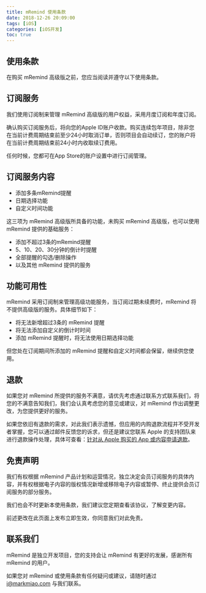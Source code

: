 ```yaml
---
title: mRemind 使用条款
date: 2018-12-26 20:09:00
tags: [iOS]
categories: [iOS开发]
toc: true
---
```


## 使用条款

在购买 mRemind 高级版之前，您应当阅读并遵守以下使用条款。

<!--more-->

## 订阅服务

我们使用订阅制来管理 mRemind 高级版的用户权益，采用月度订阅和年度订阅。

确认购买订阅服务后，将向您的Apple ID账户收款。购买连续包年项目，除非您在当前计费周期结束前至少24小时取消订单，否则项目会自动续订，您的账户将在当前计费周期结束前24小时内收取续订费用。

任何时候，您都可在App Store的账户设置中进行订阅管理。

## 订阅服务内容

- 添加多条mRemind提醒
- 日期选择功能
- 自定义时间功能

这三项为 mRemind 高级版所具备的功能，未购买 mRemind 高级版，也可以使用 mRemind 提供的基础服务：

- 添加不超过3条的mRemind提醒
- 5、10、20、30分钟的倒计时提醒
- 全部提醒的勾选/删除操作
- 以及其他 mRemind 提供的服务

## 功能可用性

mRemind 采用订阅制来管理高级功能服务，当订阅过期未续费时，mRemind 将不提供高级版的服务。具体细节如下：

- 将无法新增超过3条的 mRemind 提醒
- 将无法添加自定义的倒计时时间
- 添加 mRemind 提醒时，将无法使用日期选择功能

但您处在订阅期间所添加的 mRemind 提醒和自定义时间都会保留，继续供您使用。

## 退款

如果您对 mRemind 所提供的服务不满意，请优先考虑通过联系方式联系我们，将您的不满意告知我们，我们会认真考虑您的意见或建议，对 mRemind 作出调整更改，为您提供更好的服务。

如果您依旧有退款的需求，对此我们表示遗憾，但应用的内购退款流程并不受开发者掌握，您可以通过邮件反馈您的诉求，但还是建议您联系 Apple 的支持团队来进行退款操作处理，具体可查看：[针对从 Apple 购买的 App 或内容申请退款](https://support.apple.com/zh-cn/HT204084)。

## 免责声明

我们有权根据 mRemind 产品计划和运营情况，独立决定会员订阅服务的具体内容，并有权根据电子内容的版权情况新增或移除电子内容或暂停、终止提供会员订阅服务的部分服务。

我们也会不时更新本使用条款，我们建议您定期查看该协议，了解变更内容。

前述更改在此页面上发布立即生效，你同意我们对此免责。

## 联系我们

mRemind 是独立开发项目，您的支持会让 mRemind 有更好的发展，感谢所有 mRemind 的用户。

如果您对 mRemind 或使用条款有任何疑问或建议，请随时通过 i@markmiao.com 与我们联系。
